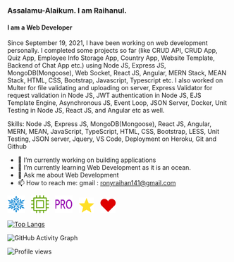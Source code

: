 ### Assalamu-Alaikum. I am Raihanul.
#### I am a Web Developer
Since September 19, 2021, I have been working on web development personally. I completed some projects so far (like CRUD API, CRUD App, Quiz App, Employee Info Storage App, Country App, Website Template, Backend of Chat App etc.) using Node JS, Express JS, MongoDB(Mongoose), Web Socket, React JS, Angular, MERN Stack, MEAN Stack, HTML, CSS, Bootstrap, Javascript, Typescript etc. I also worked on Multer for file validating and uploading on server, Express Validator for request validation in Node JS, JWT authentication in Node JS, EJS Template Engine, Asynchronous JS, Event Loop, JSON Server, Docker, Unit Testing in Node JS, React JS, and Angular etc as well.


Skills: Node JS, Express JS, MongoDB(Mongoose), React JS, Angular, MERN, MEAN, JavaScript, TypeScript, HTML, CSS, Bootstrap, LESS, Unit Testing, JSON server, Jquery, VS Code, Deployment on Heroku, Git and Github 

- 🔭 I’m currently working on building applications 
- 🌱 I’m currently learning Web Development as it is an ocean. 
- 💬 Ask me about Web Development 
- 📫 How to reach me: gmail : ronyraihan141@gmail.com 

<a href='https://archiveprogram.github.com/'><img src='https://raw.githubusercontent.com/acervenky/animated-github-badges/master/assets/acbadge.gif' width='40' height='40'></a> <a href='https://docs.github.com/en/developers'><img src='https://raw.githubusercontent.com/acervenky/animated-github-badges/master/assets/devbadge.gif' width='40' height='40'></a> <a href='https://github.com/pricing'><img src='https://raw.githubusercontent.com/acervenky/animated-github-badges/master/assets/pro.gif' width='40' height='40'></a> <a href='https://stars.github.com/'><img src='https://raw.githubusercontent.com/acervenky/animated-github-badges/master/assets/starbadge.gif' width='35' height='35'></a> <a href='https://docs.github.com/en/github/supporting-the-open-source-community-with-github-sponsors'><img src='https://raw.githubusercontent.com/acervenky/animated-github-badges/master/assets/sponsorbadge.gif' width='35' height='35'></a> 

[![Top Langs](https://github-readme-stats.vercel.app/api/top-langs/?username=RRaihan123)](https://github.com/anuraghazra/github-readme-stats)

![GitHub Activity Graph](https://activity-graph.herokuapp.com/graph?username=RRaihan123)  

![Profile views](https://gpvc.arturio.dev/RRaihan123)  
